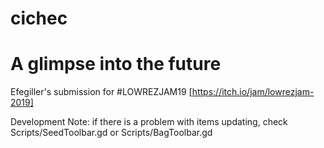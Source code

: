 # cichec
# A glimpse into the future

Efegiller's submission for #LOWREZJAM19 [https://itch.io/jam/lowrezjam-2019]

Development Note: if there is a problem with items updating, check Scripts/SeedToolbar.gd or Scripts/BagToolbar.gd